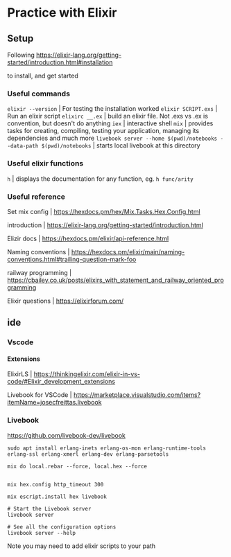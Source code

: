 # Practice with Elixir

## Setup
Following https://elixir-lang.org/getting-started/introduction.html#installation

to install, and get started

### Useful commands
`elixir --version` | For testing the installation worked
`elixir SCRIPT.exs` | Run an elixir script
`elixirc __.ex` | build an elixir file. Not .exs vs .ex is convention, but doesn't do anything
`iex` | interactive shell
`mix` | provides tasks for creating, compiling, testing your application, managing its dependencies and much more
`livebook server --home $(pwd)/notebooks --data-path $(pwd)/notebooks` | starts local livebook at this directory



### Useful elixir functions
`h` | displays the documentation for any function, eg. `h func/arity`

### Useful reference


Set mix config | https://hexdocs.pm/hex/Mix.Tasks.Hex.Config.html

introduction | https://elixir-lang.org/getting-started/introduction.html

Elizir docs | https://hexdocs.pm/elixir/api-reference.html

Naming conventions | https://hexdocs.pm/elixir/main/naming-conventions.html#trailing-question-mark-foo

railway programming | https://cbailey.co.uk/posts/elixirs_with_statement_and_railway_oriented_programming

Elixir questions | https://elixirforum.com/


## ide

### Vscode

#### Extensions
ElixirLS | https://thinkingelixir.com/elixir-in-vs-code/#Elixir_development_extensions

Livebook for VSCode | https://marketplace.visualstudio.com/items?itemName=josecfreittas.livebook


### Livebook
https://github.com/livebook-dev/livebook

```
sudo apt install erlang-inets erlang-os-mon erlang-runtime-tools erlang-ssl erlang-xmerl erlang-dev erlang-parsetools

mix do local.rebar --force, local.hex --force


mix hex.config http_timeout 300

mix escript.install hex livebook

# Start the Livebook server
livebook server

# See all the configuration options
livebook server --help
```

Note you may need to add elixir scripts to your path